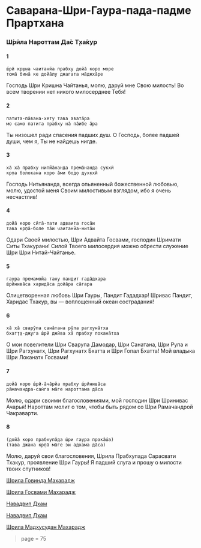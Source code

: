 # Саварана-Шри-Гаура-пада-падме Прартхана

### Ш́рӣла Нароттам Да̄с Т̣ха̄кур

#### 1

    ш́рӣ кр̣ш̣н̣а чаитанйа прабху дойа̄ коро море
    тома̄ бина̄ ке дойа̄лу джагата ма̄джха̄ре

Господь Шри Кришна Чайтанья, молю, даруй мне Свою милость! Во всем творении нет никого милосерднее Тебя!

#### 2

    патита-па̄вана-хету тава авата̄ра
    мо само патита прабху на̄ па̄ибе а̄ра

Ты низошел ради спасения падших душ. О Господь, более падшей души, чем я, Ты не найдешь нигде.

#### 3

    ха̄ ха̄ прабху нитйа̄нанда према̄нанда сукхӣ
    кр̣па болокана коро а̄ми бод̣о дух̣кхӣ

Господь Нитьянанда, всегда опьяненный божественной любовью, молю, удостой меня Своим милостивым взглядом, ибо я очень несчастлив!

#### 4

    дойа̄ коро сӣта̄-пати адваита госа̄и
    тава кр̣па̄-боле па̄и чаитанйа-нита̄и

Одари Своей милостью, Шри Адвайта Госвами, господин Шримати Ситы Тхакурани! Силой Твоего милосердия можно обрести служение Шри Шри Нитай-Чайтанье.

#### 5

    гаура премамойа тану пан̣д̣ит гада̄дхара
    ш́рӣнива̄са харида̄са дойа̄ра са̄гара

Олицетворенная любовь Шри Гауры, Пандит Гададхар! Шривас Пандит, Харидас Тхакур, вы — воплощенный океан сострадания!

#### 6

    ха̄ ха̄ сварӯпа сана̄тана рӯпа рагхуна̄тха
    бхат̣т̣а-джуга ш́рӣ джӣва ха̄ прабху локана̄тха

О мои повелители Шри Сварупа Дамодар, Шри Санатана, Шри Рупа и Шри Рагхунатх, Шри Рагхунатх Бхатта и Шри Гопал Бхатта! Мой владыка Шри Локанатх Госвами!

#### 7

    дойа̄ коро ш́рӣ-а̄ча̄рйа прабху ш́рӣнива̄са
    ра̄мачандра-сан̇га ма̄ге нароттама да̄са

Молю, одари своими благословениями, мой господин Шри Шринивас Ачарья! Нароттам молит о том, чтобы быть рядом со Шри Рамачандрой Чакраварти.

#### 8

    (дойа̄ коро прабхупа̄да ш́ри гаура прака̄ш́а)
    (тава джана кр̣па̄ ма̄ге эи адхама да̄са)

Молю, даруй свои благословения, Шрила Прабхупада Сарасвати Тхакур, проявление Шри Гауры! Я падший слуга и прошу о милости твоих спутников!


[Шрила Говинда Махарадж](https://soundcloud.com/bharatimaharaj/govinda-maharaj-savarana-sri)

[Шрила Госвами Махарадж](https://soundcloud.com/bharatimaharaj/goswami-maharaj-sri-krsna)

[Навадвип Дхам](https://soundcloud.com/bharatimaharaj/navadwip-scsm-sri-krishna-1)

[Навадвип Дхам](https://soundcloud.com/bharatimaharaj/navadwip-scsm-sri-krishna)

[Шрила Мадхусудан Махарадж](https://soundcloud.com/bharatimaharaj/madhusudan-maharaj-sri-krishna)

> page = 75